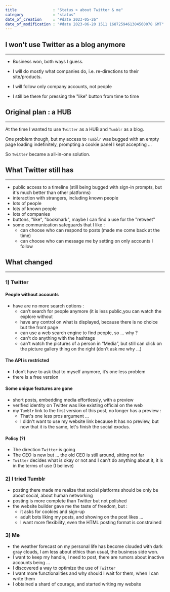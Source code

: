 ```yaml
---
title                : "Status > about Twitter & me"
category             : "status"
date_of_creation     : "#date 2023-05-26"
date_of_modification : "#date 2023-06-20 1511 1687259461304560078 GMT"
---
```



## I won't use Twitter as a blog anymore

---

- Business won, both ways I guess.

- I will do mostly what companies do, i.e. re-directions to their site/products.

- I will follow only company accounts, not people

- I still be there for pressing the "like" button from time to time


## Original plan : a HUB

---

At the time I wanted to use `Twitter` as a HUB and `Tumblr` as a blog.

One problem though, but my access to `Tumblr` was bugged with an empty page loading indefinitely, prompting a cookie panel I kept accepting …

So `Twitter` became a all-in-one solution.


## What Twitter still has

---

- public access to a timeline (still being bugged with sign-in prompts, but it's much better than other platforms)
- interaction with strangers, including known people
- lots of people
- lots of known people
- lots of companies
- buttons, "like", "bookmark", maybe I can find a use for the "retweet"
- some communication safeguards that I like :
	- can choose who can respond to posts (made me come back at the time)
	- can choose who can message me by setting on only accounts I follow

## What changed

---

### 1) Twitter

#### People without accounts

- have are no more search options :
	- can’t search for people anymore (it is less public,you can watch the explore without
	- have any control on what is displayed, because there is no choice but the front page
	- can use a web search engine to find people, so ... why ?
	- can't do anything with the hashtags
	- can’t watch the pictures of a person in “Media”, but still can click on the picture gallery thing on the right (don't ask me why ...)

#### The API is restricted

- I don’t have to ask that to myself anymore, it’s one less problem
- there is a free version

#### Some unique features are gone

- short posts, embedding media effortlessly, with a preview
- verified identity on Twitter was like existing official on the web
- my `Tumblr` link to the first version of this post, no longer has a preview :
	- That's one less pros argument ...
	- I didn't want to use my website link because It has no preview, but now that it is the same, let's finish the social exodus.

#### Policy (?)

- The direction `Twitter` is going
- The CEO is new but ... the old CEO is still around, sitting not far
- `Twitter` decides what is okay or not and I can't do anything about it, it is in the terms of use (I believe)


### 2) I tried Tumblr

- posting there made me realize that social platforms should be only be about social, about human networking
- posting is more complete than Twitter but not polished
- the website builder gave me the taste of freedom, but :
	- it asks for cookies and sign-up
	- adult bots liking my posts, and showing on the post likes ...
	- I want more flexibility, even the HTML posting format is constrained

### 3) Me

- the weather forecast on my personal life has become clouded with dark gray clouds, I am less about ethics than usual, the business side won.
- I want to keep my handle, I need to post, there are rumors about inactive accounts being ...
- I discovered a way to optimize the use of `Twitter`
- I want more functionalities and why should I wait for them, when I can write them
- I obtained a shard of courage, and started writing my website
